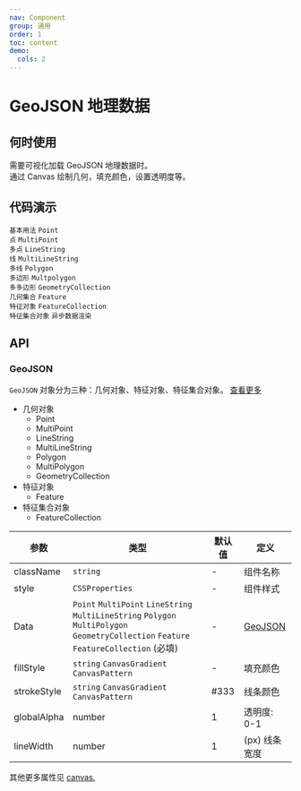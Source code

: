```yaml
---
nav: Component
group: 通用
order: 1
toc: content
demo:
  cols: 2
---
```


# GeoJSON 地理数据


## 何时使用
需要可视化加载 GeoJSON 地理数据时。  
通过 Canvas 绘制几何，填充颜色，设置透明度等。


## 代码演示

<code src="../../packages/ui/examples/geojson/basic.tsx" description="如果组件定义了画布属性，它将被继承并应用于几何对象。">基本用法</code>
<code src="../../packages/ui/examples/geojson/point.tsx" description="单点默认显示在画布中间区域。">Point 点</code>
<code src="../../packages/ui/examples/geojson/mult-point.tsx" description="多点将计算地理坐标等比例绘制在画布区域。">MultiPoint 多点</code>
<code src="../../packages/ui/examples/geojson/line-string.tsx">LineString 线</code>
<code src="../../packages/ui/examples/geojson/mult-line-string.tsx">MultiLineString 多线</code>
<code src="../../packages/ui/examples/geojson/polygon.tsx">Polygon 多边形</code>
<code src="../../packages/ui/examples/geojson/mult-polygon.tsx" description="带孔多边形">Multpolygon 多多边形</code>
<code src="../../packages/ui/examples/geojson/geometry-collection.tsx">GeometryCollection 几何集合</code>
<code src="../../packages/ui/examples/geojson/feature.tsx" description="特征对象几何类型包括 `Point`点、`MultiPoint`多点、`LineString`线、`MultiLineString`多线、`Polygon`多边形和`MultiPolygon`多多边形。<br>如果组件定义了画布属性，它将被继承并应用于特征对象，并且特征对象的属性也将被继承并应用于几何对象。">Feature 特征对象</code>
<code src="../../packages/ui/examples/geojson/feature-collection.tsx" description="在继承组件画布属性的同时，支持为每个 Feature 特征对象单独设置属性。">FeatureCollection 特征集合对象</code>
<code src="../../packages/ui/examples/geojson/load-feature-collection.tsx">异步数据渲染</code>


## API

### GeoJSON

`GeoJSON` 对象分为三种：几何对象、特征对象、特征集合对象。 [查看更多](https://blog.emooa.com/2023/10/10/geojson/)

- 几何对象
  - Point
  - MultiPoint
  - LineString
  - MultiLineString
  - Polygon
  - MultiPolygon
  - GeometryCollection
- 特征对象
  - Feature
- 特征集合对象
  - FeatureCollection

| **参数** | **类型** | **默认值** | **定义** |
| --- | --- | --- | --- |
| className | `string`              | -        | 组件名称       |
| style     | `CSSProperties`       | -        | 组件样式	    |
| Data |`Point` `MultiPoint` `LineString` `MultiLineString` `Polygon` `MultiPolygon` `GeometryCollection` `Feature` `FeatureCollection` (必填) | - | [GeoJSON](https://geojson.org/) |
| fillStyle | `string` `CanvasGradient` `CanvasPattern` | - | 填充颜色 |
| strokeStyle | `string` `CanvasGradient` `CanvasPattern` | #333 | 线条颜色 |
| globalAlpha | number | 1 | 透明度: 0-1 |
| lineWidth | number | 1 | (px) 线条宽度 |

其他更多属性见 [canvas.](https://developer.mozilla.org/en-US/docs/Web/API/HTMLCanvasElement)
